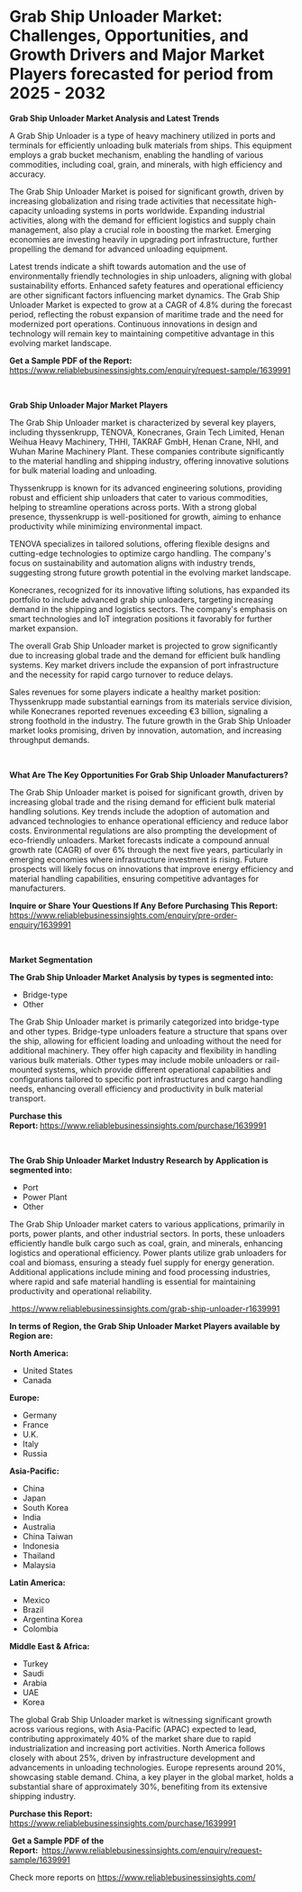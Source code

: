 <p><h1>Grab Ship Unloader Market: Challenges, Opportunities, and Growth Drivers and Major Market Players forecasted for period from 2025 - 2032</h1></p><p><strong>Grab Ship Unloader Market Analysis and Latest Trends</strong></p>
<p><p>A Grab Ship Unloader is a type of heavy machinery utilized in ports and terminals for efficiently unloading bulk materials from ships. This equipment employs a grab bucket mechanism, enabling the handling of various commodities, including coal, grain, and minerals, with high efficiency and accuracy.</p><p>The Grab Ship Unloader Market is poised for significant growth, driven by increasing globalization and rising trade activities that necessitate high-capacity unloading systems in ports worldwide. Expanding industrial activities, along with the demand for efficient logistics and supply chain management, also play a crucial role in boosting the market. Emerging economies are investing heavily in upgrading port infrastructure, further propelling the demand for advanced unloading equipment.</p><p>Latest trends indicate a shift towards automation and the use of environmentally friendly technologies in ship unloaders, aligning with global sustainability efforts. Enhanced safety features and operational efficiency are other significant factors influencing market dynamics. The Grab Ship Unloader Market is expected to grow at a CAGR of 4.8% during the forecast period, reflecting the robust expansion of maritime trade and the need for modernized port operations. Continuous innovations in design and technology will remain key to maintaining competitive advantage in this evolving market landscape.</p></p>
<p><strong>Get a Sample PDF of the Report:&nbsp;</strong> <a href="https://www.reliablebusinessinsights.com/enquiry/request-sample/1639991?utm_campaign=2317&utm_medium=2&utm_source=Github&utm_content=ia&utm_term=23022025&utm_id=grab-ship-unloader">https://www.reliablebusinessinsights.com/enquiry/request-sample/1639991</a></p>
<p>&nbsp;</p>
<p><strong>Grab Ship Unloader Major Market Players</strong></p>
<p><p>The Grab Ship Unloader market is characterized by several key players, including thyssenkrupp, TENOVA, Konecranes, Grain Tech Limited, Henan Weihua Heavy Machinery, THHI, TAKRAF GmbH, Henan Crane, NHI, and Wuhan Marine Machinery Plant. These companies contribute significantly to the material handling and shipping industry, offering innovative solutions for bulk material loading and unloading.</p><p>Thyssenkrupp is known for its advanced engineering solutions, providing robust and efficient ship unloaders that cater to various commodities, helping to streamline operations across ports. With a strong global presence, thyssenkrupp is well-positioned for growth, aiming to enhance productivity while minimizing environmental impact.</p><p>TENOVA specializes in tailored solutions, offering flexible designs and cutting-edge technologies to optimize cargo handling. The company's focus on sustainability and automation aligns with industry trends, suggesting strong future growth potential in the evolving market landscape.</p><p>Konecranes, recognized for its innovative lifting solutions, has expanded its portfolio to include advanced grab ship unloaders, targeting increasing demand in the shipping and logistics sectors. The company's emphasis on smart technologies and IoT integration positions it favorably for further market expansion.</p><p>The overall Grab Ship Unloader market is projected to grow significantly due to increasing global trade and the demand for efficient bulk handling systems. Key market drivers include the expansion of port infrastructure and the necessity for rapid cargo turnover to reduce delays.</p><p>Sales revenues for some players indicate a healthy market position: Thyssenkrupp made substantial earnings from its materials service division, while Konecranes reported revenues exceeding €3 billion, signaling a strong foothold in the industry. The future growth in the Grab Ship Unloader market looks promising, driven by innovation, automation, and increasing throughput demands.</p></p>
<p>&nbsp;</p>
<p><strong>What Are The Key Opportunities For Grab Ship Unloader Manufacturers?</strong></p>
<p><p>The Grab Ship Unloader market is poised for significant growth, driven by increasing global trade and the rising demand for efficient bulk material handling solutions. Key trends include the adoption of automation and advanced technologies to enhance operational efficiency and reduce labor costs. Environmental regulations are also prompting the development of eco-friendly unloaders. Market forecasts indicate a compound annual growth rate (CAGR) of over 6% through the next five years, particularly in emerging economies where infrastructure investment is rising. Future prospects will likely focus on innovations that improve energy efficiency and material handling capabilities, ensuring competitive advantages for manufacturers.</p></p>
<p><strong>Inquire or Share Your Questions If Any Before Purchasing This Report:</strong> <a href="https://www.reliablebusinessinsights.com/enquiry/pre-order-enquiry/1639991?utm_campaign=2317&utm_medium=2&utm_source=Github&utm_content=ia&utm_term=23022025&utm_id=grab-ship-unloader">https://www.reliablebusinessinsights.com/enquiry/pre-order-enquiry/1639991</a></p>
<p>&nbsp;</p>
<p><strong>Market Segmentation</strong></p>
<p><strong>The Grab Ship Unloader Market Analysis by types is segmented into:</strong></p>
<p><ul><li>Bridge-type</li><li>Other</li></ul></p>
<p><p>The Grab Ship Unloader market is primarily categorized into bridge-type and other types. Bridge-type unloaders feature a structure that spans over the ship, allowing for efficient loading and unloading without the need for additional machinery. They offer high capacity and flexibility in handling various bulk materials. Other types may include mobile unloaders or rail-mounted systems, which provide different operational capabilities and configurations tailored to specific port infrastructures and cargo handling needs, enhancing overall efficiency and productivity in bulk material transport.</p></p>
<p><strong>Purchase this Report:&nbsp;</strong><a href="https://www.reliablebusinessinsights.com/purchase/1639991?utm_campaign=2317&utm_medium=2&utm_source=Github&utm_content=ia&utm_term=23022025&utm_id=grab-ship-unloader">https://www.reliablebusinessinsights.com/purchase/1639991</a></p>
<p>&nbsp;</p>
<p><strong>The Grab Ship Unloader Market Industry Research by Application is segmented into:</strong></p>
<p><ul><li>Port</li><li>Power Plant</li><li>Other</li></ul></p>
<p><p>The Grab Ship Unloader market caters to various applications, primarily in ports, power plants, and other industrial sectors. In ports, these unloaders efficiently handle bulk cargo such as coal, grain, and minerals, enhancing logistics and operational efficiency. Power plants utilize grab unloaders for coal and biomass, ensuring a steady fuel supply for energy generation. Additional applications include mining and food processing industries, where rapid and safe material handling is essential for maintaining productivity and operational reliability.</p></p>
<p><a href="https://www.reliablebusinessinsights.com/grab-ship-unloader-r1639991?utm_campaign=2317&utm_medium=2&utm_source=Github&utm_content=ia&utm_term=23022025&utm_id=grab-ship-unloader">&nbsp;https://www.reliablebusinessinsights.com/grab-ship-unloader-r1639991</a></p>
<p><strong>In terms of Region, the Grab Ship Unloader Market Players available by Region are:</strong></p>
<p>
    <p> <strong> North America: </strong>
        <ul>
            <li>United States</li>
            <li>Canada</li>
        </ul>
        </p> 
    <p> <strong> Europe: </strong>
        <ul>
            <li>Germany</li>
            <li>France</li>
            <li>U.K.</li>
            <li>Italy</li>
            <li>Russia</li>
        </ul>
        </p> 
    <p> <strong> Asia-Pacific: </strong>
        <ul>
            <li>China</li>
            <li>Japan</li>
            <li>South Korea</li>
            <li>India</li>
            <li>Australia</li>
            <li>China Taiwan</li>
            <li>Indonesia</li>
            <li>Thailand</li>
            <li>Malaysia</li>
        </ul>
        </p> 
    <p> <strong> Latin America: </strong>
        <ul>
            <li>Mexico</li>
            <li>Brazil</li>
            <li>Argentina Korea</li>
            <li>Colombia</li>
        </ul>
        </p> 
    <p> <strong> Middle East & Africa: </strong>
        <ul>
            <li>Turkey</li>
            <li>Saudi</li>
            <li>Arabia</li>
            <li>UAE</li>
            <li>Korea</li>
        </ul>
    </p>
    </p>
<p><p>The global Grab Ship Unloader market is witnessing significant growth across various regions, with Asia-Pacific (APAC) expected to lead, contributing approximately 40% of the market share due to rapid industrialization and increasing port activities. North America follows closely with about 25%, driven by infrastructure development and advancements in unloading technologies. Europe represents around 20%, showcasing stable demand. China, a key player in the global market, holds a substantial share of approximately 30%, benefiting from its extensive shipping industry.</p></p>
<p><strong>Purchase this Report: </strong><a href="https://www.reliablebusinessinsights.com/purchase/1639991?utm_campaign=2317&utm_medium=2&utm_source=Github&utm_content=ia&utm_term=23022025&utm_id=grab-ship-unloader">https://www.reliablebusinessinsights.com/purchase/1639991</a></p>
<p>&nbsp;<strong>Get a Sample PDF of the Report:&nbsp;&nbsp;</strong><a href="https://www.reliablebusinessinsights.com/enquiry/request-sample/1639991?utm_campaign=2317&utm_medium=2&utm_source=Github&utm_content=ia&utm_term=23022025&utm_id=grab-ship-unloader">https://www.reliablebusinessinsights.com/enquiry/request-sample/1639991</a></p>
<p><strong></strong></p>
<p>Check more reports on <a href="https://www.reliablebusinessinsights.com/?utm_campaign=2317&utm_medium=2&utm_source=Github&utm_content=ia&utm_term=23022025&utm_id=grab-ship-unloader">https://www.reliablebusinessinsights.com/</a></p>